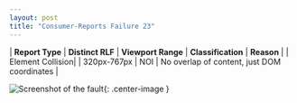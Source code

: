 ```yaml
---
layout: post
title: "Consumer-Reports Failure 23"
---
```

| **Report Type** | **Distinct RLF** | **Viewport Range** | **Classification** | **Reason** |
| Element Collision|  | 320px-767px | NOI | No overlap of content, just DOM coordinates | 

![Screenshot of the fault](../../../assets/images/Consumer-Reports/fault23/overlapWidth543.png){: .center-image }